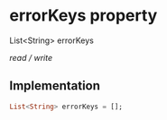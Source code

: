 


# errorKeys property







List&lt;String> errorKeys
  
_<span class="feature">read / write</span>_






## Implementation

```dart
List<String> errorKeys = [];
```







